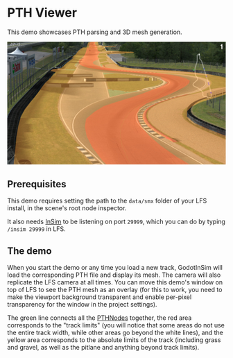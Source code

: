 # PTH Viewer

This demo showcases PTH parsing and 3D mesh generation.

![PTH Viewer](./pth_viewer.jpg)

## Prerequisites

This demo requires setting the path to the `data/smx` folder of your LFS install, in the
scene's root node inspector.

It also needs [InSim](../../getting_started/insim.md) to be listening on port `29999`,
which you can do by typing `/insim 29999` in LFS.

## The demo

When you start the demo or any time you load a new track, GodotInSim will load the corresponding PTH
file and display its mesh. The camera will also replicate the LFS camera at all times. You can move
this demo's window on top of LFS to see the PTH mesh as an overlay (for this to work, you need to
make the viewport background transparent and enable per-pixel transparency for the window in the
project settings).

The green line connects all the [PTHNodes](../../../class_ref/PTHNode) together, the red area
corresponds to the "track limits" (you will notice that some areas do not use the entire track
width, while other areas go beyond the white lines), and the yellow area corresponds to the absolute
limits of the track (including grass and gravel, as well as the pitlane and anything beyond track
limits).
